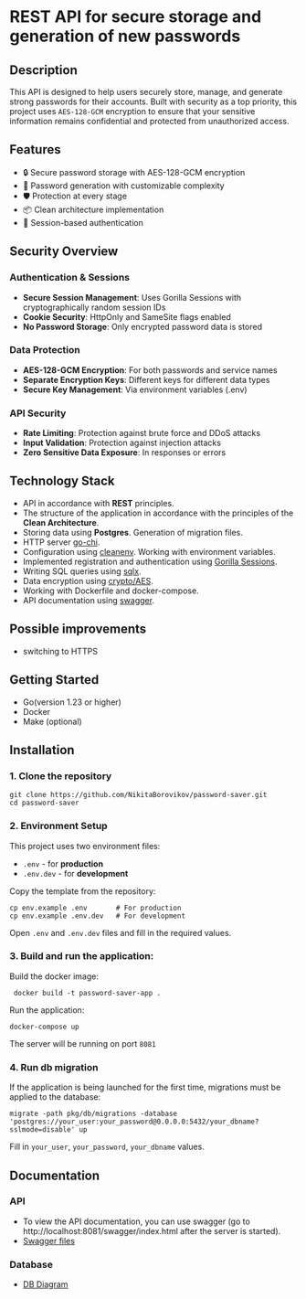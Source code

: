 # REST API for secure storage and generation of new passwords
## Description
This API is designed to help users securely store, manage, and generate strong passwords for their accounts. Built with security as a top priority, this project uses ```AES-128-GCM``` encryption to ensure that your sensitive information remains confidential and protected from unauthorized access. 

## Features
- 🔒 Secure password storage with AES-128-GCM encryption
- 🔑 Password generation with customizable complexity
- 🛡️ Protection at every stage
- 📦 Clean architecture implementation
- 🔄 Session-based authentication

## Security Overview

### Authentication & Sessions
- **Secure Session Management**: Uses Gorilla Sessions with cryptographically random session IDs
- **Cookie Security**: HttpOnly and SameSite flags enabled
- **No Password Storage**: Only encrypted password data is stored

### Data Protection
- **AES-128-GCM Encryption**: For both passwords and service names
- **Separate Encryption Keys**: Different keys for different data types
- **Secure Key Management**: Via environment variables (.env)

### API Security
- **Rate Limiting**: Protection against brute force and DDoS attacks
- **Input Validation**: Protection against injection attacks
- **Zero Sensitive Data Exposure**: In responses or errors

## Technology Stack
  - API in accordance with <b>REST</b> principles.
  - The structure of the application in accordance with the principles of the <b>Clean Architecture</b>.
  - Storing data using <b>Postgres</b>. Generation of migration files.
  - HTTP server <a href = https://github.com/go-chi/chi>go-chi</a>.
  - Configuration using <a href = https://github.com/ilyakaznacheev/cleanenv>cleanenv</a>. Working with environment variables.
  - Implemented registration and authentication using <a href = https://github.com/gorilla/sessions>Gorilla Sessions</a>.
  - Writing SQL queries using <a href = https://github.com/jmoiron/sqlx>sqlx</a>.
  - Data encryption using <a href = https://github.com/alpertayfun/crypto-aes>crypto/AES</a>.
  - Working with Dockerfile and docker-compose.
  - API documentation using <a href = https://github.com/go-swagger/go-swagger>swagger</a>.

## Possible improvements
  - switching to HTTPS

## Getting Started
- Go(version 1.23 or higher)
- Docker
- Make (optional)

## Installation
### 1. Clone the repository
```
git clone https://github.com/NikitaBorovikov/password-saver.git
cd password-saver
```
### 2. Environment Setup
This project uses two environment files:
- ```.env``` - for <b>production</b>
- ```.env.dev``` - for <b>development</b>

Copy the template from the repository:
```
cp env.example .env       # For production
cp env.example .env.dev   # For development
```

Open ```.env``` and ```.env.dev``` files and fill in the required values.

### 3. Build and run the application:
Build the docker image:
```
 docker build -t password-saver-app .  
```
Run the application:
```
docker-compose up
```
The server will be running on port ```8081```

### 4. Run db migration
If the application is being launched for the first time, migrations must be applied to the database:
```
migrate -path pkg/db/migrations -database 'postgres://your_user:your_password@0.0.0.0:5432/your_dbname?sslmode=disable' up
```
Fill in ```your_user```, ```your_password```, ```your_dbname``` values.

## Documentation 

### API
- To view the API documentation, you can use swagger (go to http://localhost:8081/swagger/index.html after the server is started).
- [Swagger files](docs/)

### Database
- [DB Diagram](docs/db_diagram.png)